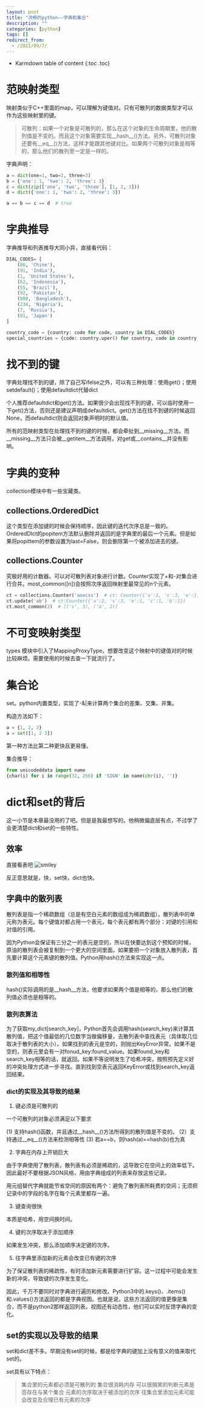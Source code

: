 ```yaml
---
layout: post
title: "流畅的python——字典和集合"
description: ""
categories: [python]
tags: []
redirect_from:
  - /2021/09/7/
---
```


* Karmdown table of content
{:toc .toc}

# 范映射类型

映射类似于C++里面的map，可以理解为键值对。只有可散列的数据类型才可以作为这些映射里的键。

> 可散列：如果一个对象是可散列的，那么在这个对象的生命周期里，他的散列值是不变的。而且这个对象需要实现__hash__()方法。另外，可散列对象还要有__eq__()方法，这样才能跟其他键对比。如果两个可散列对象是相等的，那么他们的散列至一定是一样的。

字典声明：
~~~python
a = dict(one=1, two=2, three=3)
b = {'one': 1, 'two': 2, 'three': 3}
c = dict(zip(['one', 'two', 'three'], [1, 2, 3]))
d = dict({'one': 1, 'two': 2, 'three': 3})

a == b == c == d  # true
~~~

# 字典推导

字典推导和列表推导大同小异，直接看代码：

~~~python
DIAL_CODES= [
	(86, 'Chine'),
	(91, 'India'),
	(1, 'United States'),
	(62, 'Indonesia'),
	(55, 'Brazil'),
	(92, 'Pakistan'),
	(880, 'Bangladesh'),
	(234, 'Nigeria'),
	(7, 'Russia'),
	(81, 'Japan')
]

country_code = {country: code for code, country in DIAL_CODES}
special_countries = {code: country.uper() for country, code in country_code.items()}
~~~

# 找不到的键

字典处理找不到的键，除了自己写ifelse之外，可以有三种处理：使用get()；使用setdefault()；使用defaultdict代替dict

个人推荐defaultdict和get()方法。如果很少会出现找不到的键，可以临时使用一下get()方法，否则还是建议声明成defaultdict。get()方法在找不到键的时候返回None，而defaultdict则会返回对象声明时的默认值。

所有的范映射类型在处理找不到的键的时候，都会牵扯到__missing__方法。而__missing__方法只会被__getitem__方法调用，对get或__contains__并没有影响。

# 字典的变种

collection模块中有一些宝藏类。

## collections.OrderedDict

这个类型在添加键的时候会保持顺序，因此键的迭代次序总是一致的。OrderedDIct的popitem方法默认删除并返回的是字典里的最后一个元素。但是如果将popittem的参数设置为last=False，则会删除第一个被添加进去的键。

## collections.Counter

究极好用的计数器。可以对可散列表对象进行计数。Counter实现了+和-对集合进行合并。most_common([n])会按照次序返回映射里最常见的n个元素。

~~~python
ct = collections.Counter('asecss')  # ct: Counter({'a':1, 's':3, 'e':1, 'c':1})
ct.update('ab')  # ct:Counter({'a':2, 's':3, 'e':1, 'c':1, 'b':1})
ct.most_common(2)  # [('s', 3), ('a', 2)]
~~~~

# 不可变映射类型

types 模块中引入了MappingProxyType，想要改变这个映射中的键值对的时候比较麻烦。需要使用的时候去查一下就流行了。

# 集合论

set。python内置类型，实现了-&|来计算两个集合的差集、交集、并集。

构造方法如下：

~~~python
a = {1, 2, 3}
a = set([1, 2 3])
~~~

第一种方法比第二种更快且更易懂。

集合推导：

~~~python
from unicodeddata import name
{char(i) for i in range(32, 256) if 'SIGN' in name(chr(i), '')}
~~~

# dict和set的背后

这一小节是本章最没用的了吧。但是是我最想写的。他稍微偏底层有点，不过学了会更清楚dict和set的一些特性。

## 效率

直接看表吧
![smiley](\assets\images\usedInBlogs\fluentpython\3-1.png)

反正意思就是，快，set快，dict也快。

## 字典中的散列表

散列表是指一个稀疏数组（总是有空白元素的数组成为稀疏数组）。散列表中的单元称为表元。每个键值对都占用一个表元，每个表元都有两个部分：对键的引用和对值的引用。

因为Python会保证有三分之一的表元是空的，所以在快要达到这个预知的时候，原油的散列表会被复制到一个更大的空间里面。如果要把一个对象放入散列表，首先要计算这个元素键的散列值。Python用hash()方法来实现这一点。

### 散列值和相等性

hash()实际调用的是__hash__方法，他要求如果两个值是相等的，那么他们的散列值必须也是相等的。

### 散列表算法

为了获取my_dict[search_key]，Python首先会调用hash(search_key)来计算其散列值，把这个值最低的几位数字当做偏移量，去散列表中查找表元（具体取几位取决于散列表的大小）。如果找到的表元是空的，则抛出KeyError异常。如果不是空的，则表元里会有一对fonud_key:found_value。如果found_key和search_key相等的话，就返回。如果不等说明发生了哈希冲突，按照预先定义好的冲突处理方式进一步寻找。直到找到空表元返回KeyError或找到search_key返回结果。

### dict的实现及其导致的结果

1. 键必须是可散列的

一个可散列的对象必须满足以下要求

(1) 支持hash()函数，并且通过__hash__()方法所得到的散列值是不变的。
(2）支持通过__eq__()方法来检测相等性
(3) 若a==b，则hash(a)==hash(b)也为真

2. 字典在内存上开销巨大

由于字典使用了散列表，散列表有必须是稀疏的，这导致它在空间上的效率低下。因此最好不要根据JSON风格，用由字典组成的列表来存放这些记录。

用元组替代字典就能节省空间的原因有两个：避免了散列表所耗费的空间；无须把记录中的字段的名字在每个元素里都存一遍。

3. 键查询很快

本质是哈希，用空间换时间。

4. 键的次序取决于添加顺序

如果发生冲突，那么添加顺序决定键的次序。

5. 往字典里添加新的元素会改变已有键的次序

为了保证散列表的稀疏性，有时添加新元素需要进行扩容。这一过程中可能会发生新的冲突，导致键的次序发生变化。

因此，千万不要同时对字典进行遍历和修改。Python3中的.keys()、.items()和.values()方法返回的都是字典视图。也就是说，这些方法返回的值更像是集合，而不是python2那样返回列表。视图还有动态性，他们可以实时反馈字典的变化。

## set的实现以及导致的结果

set和dict差不多。早期没有set的时候，都是给字典的键加上没有意义的值来取代set的。

set具有以下特点：

> 集合里的元素都必须是可散列的
> 集合很消耗内存
> 可以很搞笑的判断元素是否存在与某个集合
> 元素的次序取决于被添加的次序
> 往集合里添加元素可能会改变及合理已有元素的次序

